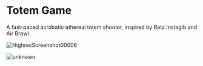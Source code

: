 # Totem Game

A fast-paced acrobatic ethereal totem shooter, inspired by Ratz Instagib and Air Brawl.

![HighresScreenshot00006](https://github.com/user-attachments/assets/c2a371b6-703e-4604-a2a6-eeb155d7fc29)

![unknown](https://github.com/user-attachments/assets/512f4128-b266-4734-a53a-2332f8280d40)

